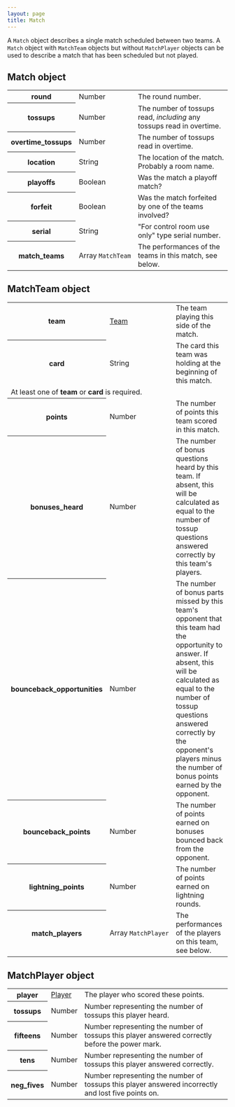 ```yaml
---
layout: page
title: Match
---
```

A `Match` object describes a single match scheduled between two teams. A `Match` object with `MatchTeam` objects but without `MatchPlayer` objects can be used to describe a match that has been scheduled but not played.

## Match object

<table class="fields"><tbody>
  <tr class="required">
    <th>round</th>
    <td class="type">Number</td>
    <td>The round number.</td>
  </tr>
  <tr class="required">
    <th>tossups</th>
    <td class="type">Number</td>
    <td>The number of tossups read, <em>including</em> any tossups read in overtime.</td>
  </tr>
  <tr class="optional">
    <th>overtime_tossups</th>
    <td class="type">Number</td>
    <td>The number of tossups read in overtime.</td>
  </tr>
  <tr class="optional">
    <th>location</th>
    <td class="type">String</td>
    <td>The location of the match. Probably a room name.</td>
  </tr>
  <tr class="optional">
    <th>playoffs</th>
    <td class="type">Boolean</td>
    <td>Was the match a playoff match?</td>
  </tr>
  <tr class="optional">
    <th>forfeit</th>
    <td class="type">Boolean</td>
    <td>Was the match forfeited by one of the teams involved?</td>
  </tr>
  <tr class="optional">
    <th>serial</th>
    <td class="type">String</td>
    <td>"For control room use only" type serial number.</td>
  </tr>
  <tr class="required">
    <th>match_teams</th>
    <td class="type"><nobr>Array <code>MatchTeam</code></nobr></td>
    <td>The performances of the teams in this match, see below.</td>
  </tr>
</tbody></table>

## MatchTeam object

<table class="fields"><tbody>
  <tr class="optional">
    <th>team</th>
    <td class="type"><a href="{{ site.baseurl }}/team">Team</a></td>
    <td>The team playing this side of the match.</td>
  </tr>
  <tr class="optional">
    <th>card</th>
    <td class="type">String</td>
    <td>The card this team was holding at the beginning of this match.</td>
  </tr>
  <tr class="required annotation">
    <td colspan="3">At least one of <b>team</b> or <b>card</b> is required.</td>
  </tr>
  <tr class="optional">
    <th>points</th>
    <td class="type">Number</td>
    <td>The number of points this team scored in this match.</td>
  </tr>
  <tr class="optional">
    <th>bonuses_heard</th>
    <td class="type">Number</td>
    <td>The number of bonus questions heard by this team. If absent, this will be calculated as equal to the number of tossup questions answered correctly by this team's players.</td>
  </tr>
  <tr class="optional">
    <th>bounceback_opportunities</th>
    <td class="type">Number</td>
    <td>The number of bonus parts missed by this team's opponent that this team had the opportunity to answer. If absent, this will be calculated as equal to the number of tossup questions answered correctly by the opponent's players minus the number of bonus points earned by the opponent.</td>
  </tr>
  <tr class="optional">
    <th>bounceback_points</th>
    <td class="type">Number</td>
    <td>The number of points earned on bonuses bounced back from the opponent.</td>
  </tr>
  <tr class="optional">
    <th>lightning_points</th>
    <td class="type">Number</td>
    <td>The number of points earned on lightning rounds.</td>
  </tr>
  <tr class="optional">
    <th>match_players</th>
    <td class="type"><nobr>Array <code>MatchPlayer</code></nobr></td>
    <td>The performances of the players on this team, see below.</td>
  </tr>
</tbody></table>

## MatchPlayer object

<table class="fields"><tbody>
  <tr class="required">
    <th>player</th>
    <td class="type"><a href="{{ site.baseurl }}/player">Player</a></td>
    <td>The player who scored these points.</td>
  </tr>
  <tr class="required">
    <th>tossups</th>
    <td class="type">Number</td>
    <td>Number representing the number of tossups this player heard.</td>
  </tr>
  <tr class="required">
    <th>fifteens</th>
    <td class="type">Number</td>
    <td>Number representing the number of tossups this player answered correctly before the power mark.</td>
  </tr>
  <tr class="required">
    <th>tens</th>
    <td class="type">Number</td>
    <td>Number representing the number of tossups this player answered correctly.</td>
  </tr>
  <tr class="required">
    <th>neg_fives</th>
    <td class="type">Number</td>
    <td>Number representing the number of tossups this player answered incorrectly and lost five points on.</td>
  </tr>
</tbody></table>
